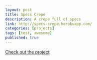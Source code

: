 ```yaml
---
layout: post
title: Specs Crepe
description: A crepe full of specs
link: http://specs-crepe.herokuapp.com/
categories: [projects]
tags: [test, awesome]
published: true
---
```


[Check out the project]({{page.link}})